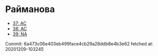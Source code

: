 # Райманова
- [37: AC](37.md)
- [38: AC](38.md)
- [39: NA](39.md)

Commit: 6a473c06e403eb499face4cb29a28ddb8e4b3e62
 fetched at: 20201209-103245
